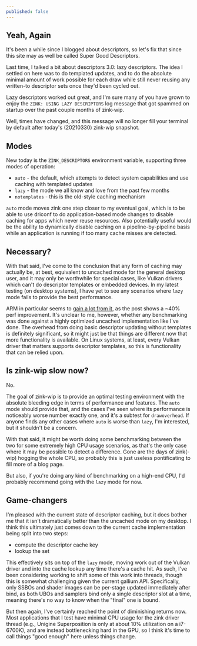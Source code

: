 ```yaml
---
published: false
---
```

## Yeah, Again

It's been a while since I blogged about descriptors, so let's fix that since this site may as well be called Super Good Descriptors.

Last time, I talked a bit about descriptors 3.0: lazy descriptors. The idea I settled on here was to do templated updates, and to do the absolute minimal amount of work possible for each draw while still never reusing any written-to descriptor sets once they'd been cycled out.

Lazy descriptors worked out great, and I'm sure many of you have grown to enjoy the `ZINK: USING LAZY DESCRIPTORS` log message that got spammed on startup over the past couple months of zink-wip.

Well, times have changed, and this message will no longer fill your terminal by default after today's (20210330) zink-wip snapshot.

## Modes
New today is the `ZINK_DESCRIPTORS` environment variable, supporting three modes of operation:
* `auto` - the default, which attempts to detect system capabilities and use caching with templated updates
* `lazy` - the mode we all know and love from the past few months
* `notemplates` - this is the old-style caching mechanism

`auto` mode moves zink one step closer to my eventual goal, which is to be able to use driconf to do application-based mode changes to disable caching for apps which never reuse resources. Also potentially useful would be the ability to dynamically disable caching on a pipeline-by-pipeline basis while an application is running if too many cache misses are detected.

## Necessary?
With that said, I've come to the conclusion that any form of caching may actually be, at best, equivalent to uncached mode for the general desktop user, and it may only be worthwhile for special cases, like Vulkan drivers which can't do descriptor templates or embedded devices. In my latest testing (on desktop systems), I have yet to see any scenarios where `lazy` mode fails to provide the best performance.

ARM in particular seems to [gain a lot from it](https://community.arm.com/developer/tools-software/graphics/b/blog/posts/vulkan-descriptor-and-buffer-management), as the post shows a ~40% perf improvement. It's unclear to me, however, whether any benchmarking was done against a highly optimized uncached implementation like I've done. The overhead from doing basic descriptor updating without templates is definitely significant, so it might just be that things are different now that more functionality is available. On Linux systems, at least, every Vulkan driver that matters supports descriptor templates, so this is functionality that can be relied upon.

## Is zink-wip slow now?
No.

The goal of zink-wip is to provide an optimal testing environment with the absolute bleeding edge in terms of performance and features. The `auto` mode should provide that, and the cases I've seen where its performance is noticeably worse number exactly one, and it's a subtest for `drawoverhead`. If anyone finds any other cases where `auto` is worse than `lazy`, I'm interested, but it shouldn't be a concern.

With that said, it might be worth doing some benchmarking between the two for some extremely high CPU usage scenarios, as that's the only case where it may be possible to detect a difference. Gone are the days of zink(-wip) hogging the whole CPU, so probably this is just useless pontificating to fill more of a blog page.

But also, if you're doing any kind of benchmarking on a high-end CPU, I'd probably recommend going with the `lazy` mode for now.

## Game-changers
I'm pleased with the current state of descriptor caching, but it does bother me that it isn't dramatically better than the uncached mode on my desktop. I think this ultimately just comes down to the current cache implementation being split into two steps:
* compute the descriptor cache key
* lookup the set

This effectively sits on top of the `lazy` mode, moving work out of the Vulkan driver and into the cache lookup any time there's a cache hit. As such, I've been considering working to shift some of this work into threads, though this is somewhat challenging given the current gallium API. Specifically, only SSBOs and shader images can be per-stage updated immediately after bind, as both UBOs and samplers bind only a single descriptor slot at a time, meaning there's no way to know when the "final" one is bound.

But then again, I've certainly reached the point of diminishing returns now. Most applications that I test have minimal CPU usage for the zink driver thread (e.g., Unigine Superposition is only at about 10% utilization on a i7-6700K), and are instead bottlenecking hard in the GPU, so I think it's time to call things "good enough" here unless things change.